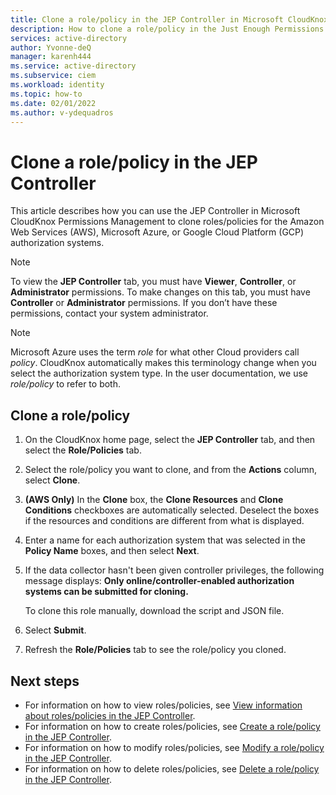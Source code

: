 ```yaml
---
title: Clone a role/policy in the JEP Controller in Microsoft CloudKnox Permissions Management 
description: How to clone a role/policy in the Just Enough Permissions (JEP) Controller.
services: active-directory
author: Yvonne-deQ
manager: karenh444
ms.service: active-directory
ms.subservice: ciem
ms.workload: identity
ms.topic: how-to
ms.date: 02/01/2022
ms.author: v-ydequadros
---
```


# Clone a role/policy in the JEP Controller

This article describes how you can use the JEP Controller in Microsoft CloudKnox Permissions Management to clone roles/policies for the Amazon Web Services (AWS), Microsoft Azure, or Google Cloud Platform (GCP) authorization systems. 

> [!NOTE]
> To view the **JEP Controller** tab, you must have **Viewer**, **Controller**, or **Administrator** permissions. To make changes on this tab, you must have **Controller** or **Administrator** permissions. If you don’t have these permissions, contact your system administrator.

> [!NOTE]
> Microsoft Azure uses the term *role* for what other Cloud providers call *policy*. CloudKnox automatically makes this terminology change when you select the authorization system type. In the user documentation, we use *role/policy* to refer to both.

## Clone a role/policy

1. On the CloudKnox home page, select the **JEP Controller** tab, and then select the **Role/Policies** tab.
1. Select the role/policy you want to clone, and from the **Actions** column, select **Clone**.
1. **(AWS Only)** In the **Clone** box, the **Clone Resources** and **Clone Conditions** checkboxes are automatically selected. 
    Deselect the boxes if the resources and conditions are different from what is displayed.
1. Enter a name for each authorization system that was selected in the **Policy Name** boxes, and then select **Next**.

1. If the data collector hasn't been given controller privileges, the following message displays: **Only online/controller-enabled authorization systems can be submitted for cloning.**

   To clone this role manually, download the script and JSON file. 

1. Select **Submit**.
1. Refresh the **Role/Policies** tab to see the role/policy you cloned.

## Next steps

- For information on how to view roles/policies, see [View information about roles/policies in the JEP Controller](cloudknox-howto-view-role-policy.md).
- For information on how to create roles/policies, see [Create a role/policy in the JEP Controller](cloudknox-howto-create-role-policy.md).
- For information on how to modify roles/policies, see [Modify a role/policy in the JEP Controller](cloudknox-howto-modify-role-policy.md).
- For information on how to delete roles/policies, see [Delete a role/policy in the JEP Controller](cloudknox-howto-delete-role-policy.md).
